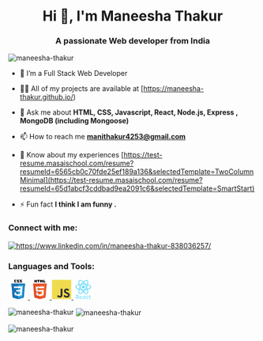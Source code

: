 
<h1 align="center">Hi 👋, I'm Maneesha Thakur</h1>
<h3 align="center">A passionate  Web developer from India</h3>




<p align="left"> <img src="https://komarev.com/ghpvc/?username=maneesha-thakur&label=Profile%20views&color=0e75b6&style=flat" alt="maneesha-thakur" /> </p>

- 🌱 I’m a Full Stack Web Developer 

- 👨‍💻 All of my projects are available at [https://maneesha-thakur.github.io/)

- 💬 Ask me about **HTML, CSS, Javascript, React, Node.js, Express , MongoDB (including Mongoose)**

- 📫 How to reach me **manithakur4253@gmail.com**

- 📄 Know about my experiences [https://test-resume.masaischool.com/resume?resumeId=6565cb0c70fde25ef189a136&selectedTemplate=TwoColumnMinimal](https://test-resume.masaischool.com/resume?resumeId=65d1abcf3cddbad9ea2091c6&selectedTemplate=SmartStart)
  
- ⚡ Fun fact **I think I am funny .**

<h3 align="left">Connect with me:</h3>
<p align="left">
<a href="https://linkedin.com/in/https://www.linkedin.com/in/maneesha-thakur-838036257/" target="blank"><img align="center" src="https://raw.githubusercontent.com/rahuldkjain/github-profile-readme-generator/master/src/images/icons/Social/linked-in-alt.svg" alt="https://www.linkedin.com/in/maneesha-thakur-838036257/" height="30" width="40" /></a>
</p>

<h3 align="left">Languages and Tools:</h3>
<p align="left"> <a href="https://www.w3schools.com/css/" target="_blank" rel="noreferrer"> <img src="https://raw.githubusercontent.com/devicons/devicon/master/icons/css3/css3-original-wordmark.svg" alt="css3" width="40" height="40"/> </a> <a href="https://www.w3.org/html/" target="_blank" rel="noreferrer"> <img src="https://raw.githubusercontent.com/devicons/devicon/master/icons/html5/html5-original-wordmark.svg" alt="html5" width="40" height="40"/> </a> <a href="https://developer.mozilla.org/en-US/docs/Web/JavaScript" target="_blank" rel="noreferrer"> <img src="https://raw.githubusercontent.com/devicons/devicon/master/icons/javascript/javascript-original.svg" alt="javascript" width="40" height="40"/> </a> <a href="https://reactjs.org/" target="_blank" rel="noreferrer"> <img src="https://raw.githubusercontent.com/devicons/devicon/master/icons/react/react-original-wordmark.svg" alt="react" width="40" height="40"/> </a> </p>

<p><img align="left" src="https://github-readme-stats.vercel.app/api/top-langs?username=maneesha-thakur&show_icons=true&locale=en&layout=compact" alt="maneesha-thakur" /></p>

<p>&nbsp;<img align="center" src="https://github-readme-stats.vercel.app/api?username=maneesha-thakur&show_icons=true&locale=en" alt="maneesha-thakur" /></p>

<p><img align="center" src="https://github-readme-streak-stats.herokuapp.com/?user=maneesha-thakur&" alt="maneesha-thakur" /></p>
